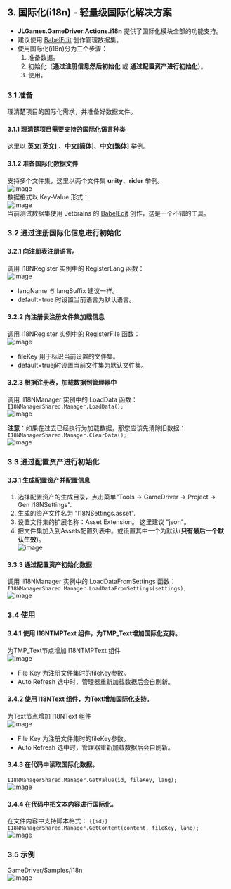 ## 3. 国际化(i18n) - 轻量级国际化解决方案

+ **JLGames.GameDriver.Actions.i18n** 提供了国际化模块全部的功能支持。
+ 建议使用 [BabelEdit](https://www.codeandweb.com/babeledit) 创作管理数据集。
+ 使用国际化(i18n)分为三个步骤：
  1. 准备数据。
  2. 初始化（**通过注册信息然后初始化** 或 **通过配置资产进行初始化**）。
  3. 使用。

### 3.1 准备
理清楚项目的国际化需求，并准备好数据文件。  

#### 3.1.1 理清楚项目需要支持的国际化语言种类
这里以 **英文[英文]** 、**中文[简体]**、**中文[繁体]** 举例。  

#### 3.1.2 准备国际化数据文件
支持多个文件集，这里以两个文件集 **unity**、**rider** 举例。  
![image](assets/img/i18n_1.png)  
数据格式以 Key-Value 形式：  
![image](assets/img/i18n_11.png)  
当前测试数据集使用 Jetbrains 的 [BabelEdit](https://www.codeandweb.com/babeledit) 创作，这是一个不错的工具。  

### 3.2 通过注册国际化信息进行初始化

#### 3.2.1 向注册表注册语言。
调用 I18NRegister 实例中的 RegisterLang 函数：  
![image](assets/img/i18n_6.png)  
+ langName 与 langSuffix 建议一样。
+ default=true 时设置当前语言为默认语言。
  
#### 3.2.2 向注册表注册文件集加载信息
调用 I18NRegister 实例中的 RegisterFile 函数：  
![image](assets/img/i18n_7.png)  
+ fileKey 用于标识当前设置的文件集。
+ default=truej时设置当前文件集为默认文件集。

#### 3.2.3 根据注册表，加载数据到管理器中
调用 II18NManager 实例中的 LoadData 函数：  
`I18NManagerShared.Manager.LoadData();`  
![image](assets/img/i18n_8.png)  

**注意**：如果在过去已经执行为加载数据，那您应该先清除旧数据：  
`I18NManagerShared.Manager.ClearData();`  
![image](assets/img/i18n_9.png)  

### 3.3 通过配置资产进行初始化

#### 3.3.1 生成配置资产并配置信息
1. 选择配置资产的生成目录，点击菜单"Tools -> GameDriver -> Project -> Gen I18NSettings".  
2. 生成的资产文件名为 "I18NSettings.asset".  
3. 设置文件集的扩展名称：Asset Extension。 这里建议 "json"。  
4. 把文件集加入到Assets配置列表中。或设置其中一个为默认(**只有最后一个默认生效**)。  
![image](assets/img/i18n_13.png)  

#### 3.3.3 通过配置资产初始化数据
调用 II18NManager 实例中的 LoadDataFromSettings 函数：  
`I18NManagerShared.Manager.LoadDataFromSettings(settings);`  
![image](assets/img/i18n_14.png)  

### 3.4 使用

#### 3.4.1 使用 I18NTMPText 组件，为TMP_Text增加国际化支持。
为TMP_Text节点增加 I18NTMPText 组件   
![image](assets/img/i18n_3.png)  
+ File Key 为注册文件集时的fileKey参数。
+ Auto Refresh 选中时，管理器重新加载数据后会自刷新。
  
#### 3.4.2 使用 I18NText 组件，为Text增加国际化支持。
为Text节点增加 I18NText 组件   
![image](assets/img/i18n_2.png)  
+ File Key 为注册文件集时的fileKey参数。
+ Auto Refresh 选中时，管理器重新加载数据后会自刷新。

#### 3.4.3 在代码中读取国际化数据。
`I18NManagerShared.Manager.GetValue(id, fileKey, lang);`  
![image](assets/img/i18n_10.png)  

#### 3.4.4 在代码中把文本内容进行国际化。
在文件内容中支持脚本格式： `{{id}}`  
`I18NManagerShared.Manager.GetContent(content, fileKey, lang);`  
![image](assets/img/i18n_12.png)  

### 3.5 示例
GameDriver/Samples/i18n  
![image](assets/img/i18n_4.png)  
